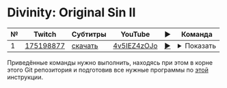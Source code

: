 # Divinity: Original Sin II

| № | Twitch | Субтитры | YouTube | ▶ | Команда |
| --- | --- | --- | --- | --- | --- |
| 1 | [175198877](https://www.twitch.tv/videos/175198877) | [скачать](../chats/v175198877.ass) | [4v5IEZ4zOJo](https://www.youtube.com/watch?v=4v5IEZ4zOJo) | [▶](../src/player.html?v=4v5IEZ4zOJo&s=175198877) | <details><summary>Показать</summary>Twitch: `streamlink -p mpv --sub-file chats/v172968603.ass --player-passthrough hls twitch.tv/videos/172968603 best`<br>YouTube: `mpv --sub-file chats/v172968603.ass youtube.com/watch?v=fxwks5MC9Ns`</details> |

Приведённые команды нужно выполнить, находясь при этом в корне этого Git репозитория и подготовив все нужные программы по [этой](/tutorials/watch-online.md) инструкции.

